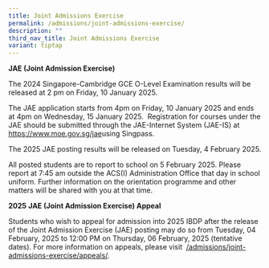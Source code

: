 ```yaml
---
title: Joint Admissions Exercise
permalink: /admissions/joint-admissions-exercise/
description: ""
third_nav_title: Joint Admissions Exercise
variant: tiptap
---
```

<p><strong>JAE (Joint Admission Exercise)</strong>
</p>
<p>The 2024&nbsp;Singapore-Cambridge GCE O-Level Examination results will
be released at 2 pm on&nbsp;Friday, 10 January 2025.</p>
<p>The JAE application starts from 4pm on Friday, 10 January 2025 and ends
at 4pm on Wednesday, 15 January 2025.&nbsp; Registration for courses under
the JAE should be submitted through the JAE-Internet System (JAE-IS) at
<a href="https://www.moe.gov.sg/jae" rel="noopener noreferrer nofollow" target="_blank">https://www.moe.gov.sg/jae</a>using Singpass.</p>
<p>The 2025&nbsp;JAE posting results will be released on&nbsp;Tuesday,&nbsp;4&nbsp;February
2025.</p>
<p>All posted students are to report to school on&nbsp;5&nbsp;February 2025.
Please report at 7:45 am outside the ACS(I)&nbsp;Administration Office&nbsp;that
day in school uniform. Further information on the orientation programme
and other matters will be shared with you at that time.</p>
<p><strong>2025</strong>&nbsp;<strong>JAE (Joint Admission Exercise) Appeal</strong>
</p>
<p>Students who wish to appeal for admission into 2025&nbsp;IBDP after the
release of the Joint Admission Exercise (JAE) posting may do so from Tuesday,
04 February, 2025 to 12:00 PM on Thursday, 06 February, 2025 (tentative
dates). For more information on appeals, please visit&nbsp;&nbsp;<a href="https://www.acsindep.moe.edu.sg/admissions/joint-admissions-exercise/appeals/" rel="noopener noreferrer nofollow" target="_blank">/admissions/joint-admissions-exercise/appeals/</a>.</p>